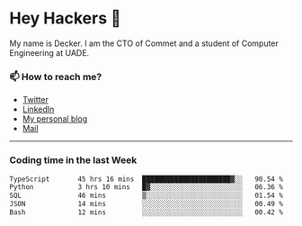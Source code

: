 # Hey Hackers 👋

My name is Decker. I am the CTO of Commet and a student of Computer Engineering at UADE.

### 📫 How to reach me?
- [Twitter](https://x.com/0xDecker) 
- [LinkedIn](https://www.linkedin.com/in/decker-urbano/) 
- [My personal blog](http://decker.sh) 
- [Mail](mailto:me@decker.sh)

---

### Coding time in the last Week

<!--START_SECTION:waka-->

```txt
TypeScript       45 hrs 16 mins  ██████████████████████▓░░   90.54 %
Python           3 hrs 10 mins   █▓░░░░░░░░░░░░░░░░░░░░░░░   06.36 %
SQL              46 mins         ▒░░░░░░░░░░░░░░░░░░░░░░░░   01.54 %
JSON             14 mins         ░░░░░░░░░░░░░░░░░░░░░░░░░   00.49 %
Bash             12 mins         ░░░░░░░░░░░░░░░░░░░░░░░░░   00.42 %
```

<!--END_SECTION:waka-->
